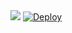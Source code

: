 
<img src="https://telegra.ph/file/c628278158186a91644c5.jpg">
<!DOCTYPE html>
<html>
    <a
    href="https://heroku.com/deploy?template=https://github.com/karaminarani/suherfsub1">
      <img src="https://www.herokucdn.com/deploy/button.svg" alt="Deploy">
    </a>
</html>
